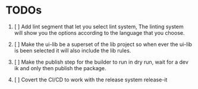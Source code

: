 # TODOs

1. [ ] Add lint segment that let you select lint system, The linting system will show you the options according to the language that you choose.

2. [ ] Make the ui-lib be a superset of the lib project so when ever the ui-lib is been selected it will also include the lib rules.

4. [ ] Make the publish step for the builder to run in dry run, wait for a dev ik and only then publish the package.

6. [ ] Covert the CI/CD to work with the release system release-it
